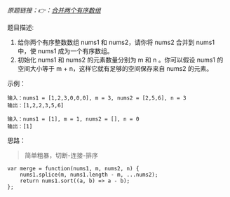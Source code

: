 *原题链接：👉：[合并两个有序数组](https://leetcode-cn.com/problems/merge-sorted-array/description/)*

题目描述:

1. 给你两个有序整数数组 nums1 和 nums2，请你将 nums2 合并到 nums1 中，使 nums1 成为一个有序数组。
2. 初始化 nums1 和 nums2 的元素数量分别为 m 和 n 。你可以假设 nums1 的空间大小等于 m + n，这样它就有足够的空间保存来自 nums2 的元素。

示例：

```
输入：nums1 = [1,2,3,0,0,0], m = 3, nums2 = [2,5,6], n = 3
输出：[1,2,2,3,5,6]
```

```
输入：nums1 = [1], m = 1, nums2 = [], n = 0
输出：[1]
```

思路：

> 简单粗暴，切断-连接-排序

```
var merge = function(nums1, m, nums2, n) {
    nums1.splice(m, nums1.length - m, ...nums2);
    return nums1.sort((a, b) => a - b);
};
```